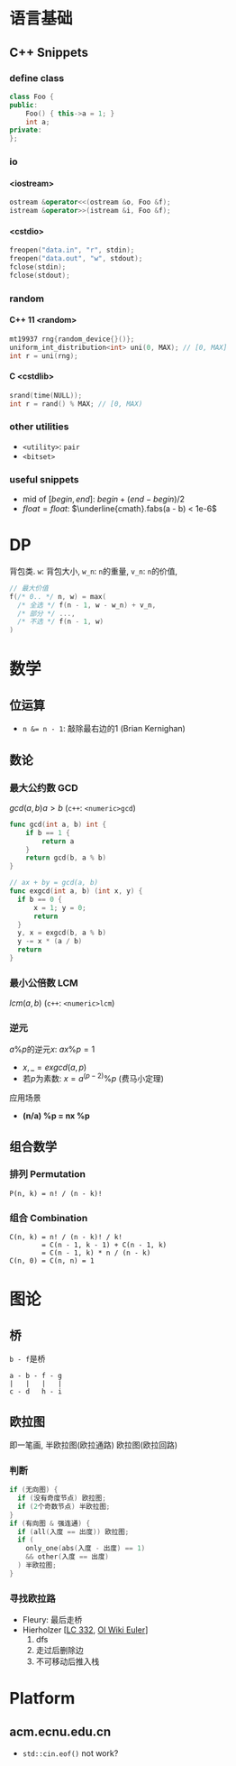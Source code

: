 # 语言基础

## C++ Snippets

### define class

``` c++
class Foo {
public:
    Foo() { this->a = 1; }
    int a;
private:
};
```

### io

#### \<iostream\>

``` c++
ostream &operator<<(ostream &o, Foo &f);
istream &operator>>(istream &i, Foo &f);
```

#### \<cstdio\>

``` c++
freopen("data.in", "r", stdin);
freopen("data.out", "w", stdout);
fclose(stdin);
fclose(stdout);
```

### random

#### C++ 11 \<random\>

``` c++
mt19937 rng{random_device{}()};
uniform_int_distribution<int> uni(0, MAX); // [0, MAX]
int r = uni(rng);
```

#### C \<cstdlib\>

``` c
srand(time(NULL));
int r = rand() % MAX; // [0, MAX)
```

### other utilities
  
* `<utility>`: `pair`
* `<bitset>`

### useful snippets

* mid of $[begin, end]$: $begin + (end - begin) / 2$
* $float = float$: $\underline{cmath}.fabs(a - b) < 1e-6$

# DP

背包类.
`w`: 背包大小, `w_n`: `n`的重量, `v_n`: `n`的价值,
  
``` c++
// 最大价值
f(/* 0.. */ n, w) = max(
  /* 全选 */ f(n - 1, w - w_n) + v_n,
  /* 部分 */ ...,
  /* 不选 */ f(n - 1, w)
)
```

# 数学

## 位运算

* `n &= n - 1`: 敲除最右边的1 (Brian Kernighan)

## 数论

### 最大公约数 GCD

  $gcd(a, b) a > b$
  (`c++`: `<numeric>gcd`)

  ``` go
  func gcd(int a, b) int {
      if b == 1 {
          return a
      }
      return gcd(b, a % b)
  }

  // ax + by = gcd(a, b)
  func exgcd(int a, b) (int x, y) {
    if b == 0 {
        x = 1; y = 0;
        return
    }
    y, x = exgcd(b, a % b)
    y -= x * (a / b)
    return
  }
  ```

### 最小公倍数 LCM

$lcm(a, b)$
(`c++`: `<numeric>lcm`)

### 逆元

$a \% p$的逆元$x$: $a x \% p = 1$

* $x, \_ = exgcd(a, p)$
* 若$p$为素数: $x = a^{(p - 2)} \% p$ (费马小定理)

应用场景

* $\textbf{(n/a) \% p = nx \% p}$

## 组合数学

### 排列 Permutation

```
P(n, k) = n! / (n - k)!
```

### 组合 Combination
  
```
C(n, k) = n! / (n - k)! / k!
        = C(n - 1, k - 1) + C(n - 1, k)
        = C(n - 1, k) * n / (n - k)
C(n, 0) = C(n, n) = 1
```

# 图论

## 桥

`b - f`是桥

```
a - b - f - g
|   |   |   |
c - d   h - i
```

## 欧拉图

即一笔画, 半欧拉图(欧拉通路) 欧拉图(欧拉回路)

### 判断

``` c++
if (无向图) {
  if (没有奇度节点) 欧拉图;
  if (2个奇数节点) 半欧拉图;
}
if (有向图 & 强连通) {
  if (all(入度 == 出度)) 欧拉图;
  if (
    only_one(abs(入度 - 出度) == 1)
    && other(入度 == 出度)
  ) 半欧拉图;
}
```

### 寻找欧拉路

* Fleury: 最后走桥
* Hierholzer
  \[[LC 332](https://leetcode-cn.com/problems/reconstruct-itinerary/solution/zhong-xin-an-pai-xing-cheng-by-leetcode-solution/),
  [OI Wiki Euler](https://oi-wiki.org/graph/euler/)\]
  1. dfs
  2. 走过后删除边
  3. 不可移动后推入栈


# Platform

## acm.ecnu.edu.cn

* `std::cin.eof()` not work?